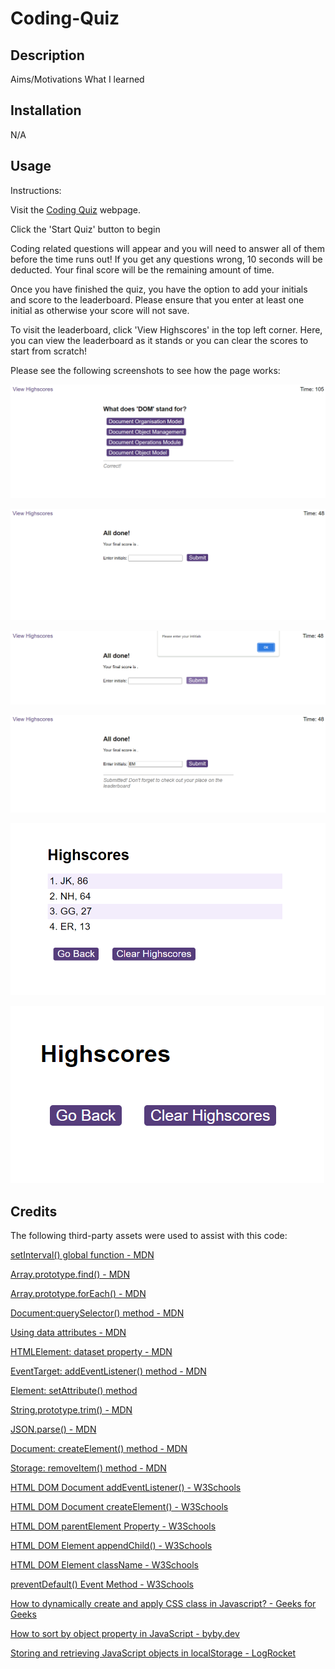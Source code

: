 # Coding-Quiz

## Description

Aims/Motivations
What I learned

## Installation

N/A

## Usage

Instructions:

Visit the [Coding Quiz](https://elenimg.github.io/Coding-Quiz/) webpage.

Click the 'Start Quiz' button to begin

Coding related questions will appear and you will need to answer all of them before the time runs out! If you get any questions wrong, 10 seconds will be deducted. Your final score will be the remaining amount of time.

Once you have finished the quiz, you have the option to add your initials and score to the leaderboard. Please ensure that you enter at least one initial as otherwise your score will not save.

To visit the leaderboard, click 'View Highscores' in the top left corner. Here, you can view the leaderboard as it stands or you can clear the scores to start from scratch!

Please see the following screenshots to see how the page works:

![Question and Feedback displayed](assets/Screenshots/Screenshot%201.png)

![End of Quiz](assets/Screenshots/Screenshot%202.png)

![Error mesage when no initials entered](assets/Screenshots/Screenshot%203.png)

![Player initials submission message](assets/Screenshots/Screenshot%204.png)

![Highscore Leaderboard with entries](assets/Screenshots/Screenshot%205.png)

![Highscore Leaderboard after it is cleared](assets/Screenshots/Screenshot%206.png)

## Credits

The following third-party assets were used to assist with this code:

[setInterval() global function - MDN](https://developer.mozilla.org/en-US/docs/Web/API/setInterval)

[Array.prototype.find() - MDN](https://developer.mozilla.org/en-US/docs/Web/JavaScript/Reference/Global_Objects/Array/find)

[Array.prototype.forEach() - MDN](https://developer.mozilla.org/en-US/docs/Web/JavaScript/Reference/Global_Objects/Array/forEach)

[Document:querySelector() method - MDN](https://developer.mozilla.org/en-US/docs/Web/API/Document/querySelector)

[Using data attributes - MDN](https://developer.mozilla.org/en-US/docs/Learn/HTML/Howto/Use_data_attributes)

[HTMLElement: dataset property - MDN](https://developer.mozilla.org/en-US/docs/Web/API/HTMLElement/dataset)

[EventTarget: addEventListener() method - MDN](https://developer.mozilla.org/en-US/docs/Web/API/EventTarget/addEventListener)

[Element: setAttribute() method](https://developer.mozilla.org/en-US/docs/Web/API/Element/setAttribute)

[String.prototype.trim() - MDN](https://developer.mozilla.org/en-US/docs/Web/JavaScript/Reference/Global_Objects/String/trim)

[JSON.parse() - MDN](https://developer.mozilla.org/en-US/docs/Web/JavaScript/Reference/Global_Objects/JSON/parse)

[Document: createElement() method - MDN](https://developer.mozilla.org/en-US/docs/Web/API/Document/createElement)

[Storage: removeItem() method - MDN](https://developer.mozilla.org/en-US/docs/Web/API/Storage/removeItem)

[HTML DOM Document addEventListener() - W3Schools](https://www.w3schools.com/jsref/met_document_addeventlistener.asp)

[HTML DOM Document createElement() - W3Schools](https://www.w3schools.com/jsref/met_document_createelement.asp)

[HTML DOM parentElement Property - W3Schools](https://www.w3schools.com/jsref/prop_node_parentelement.asp)

[HTML DOM Element appendChild() - W3Schools](https://www.w3schools.com/jsref/met_node_appendchild.asp)

[HTML DOM Element className - W3Schools](https://www.w3schools.com/jsref/prop_html_classname.asp)

[preventDefault() Event Method - W3Schools](https://www.w3schools.com/jsref/event_preventdefault.asp)

[How to dynamically create and apply CSS class in Javascript? - Geeks for Geeks](https://www.geeksforgeeks.org/how-to-dynamically-create-and-apply-css-class-in-javascript/)

[How to sort by object property in JavaScript - byby.dev](https://byby.dev/js-sort-by-object-property)

[Storing and retrieving JavaScript objects in localStorage - LogRocket](https://blog.logrocket.com/storing-retrieving-javascript-objects-localstorage/)
